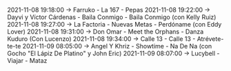 2021-11-08 19:18:00 -> Farruko - La 167 - Pepas
2021-11-08 19:22:00 -> Dayvi y Víctor Cárdenas - Baila Conmigo - Baila Conmigo (con Kelly Ruiz)
2021-11-08 19:27:00 -> La Factoria - Nuevas Metas - Perdóname (con Eddy Lover)
2021-11-08 19:31:00 -> Don Omar - Meet the Orphans - Danza Kuduro (Con Lucenzo)
2021-11-08 19:34:00 -> Calle 13 - Calle 13 - Atrévete-te-te
2021-11-09 08:05:00 -> Angel Y Khriz - Showtime - Na De Na (con Gocho "El Lápiz De Platino" y John Eric)
2021-11-09 08:07:00 -> Lucybell - Viajar - Mataz
